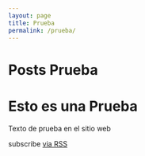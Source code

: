 ```yaml
---
layout: page
title: Prueba
permalink: /prueba/
---
```


<div class="home">

  <h1 class="page-heading">Posts Prueba</h1>


 <h1>Esto es una Prueba</h1>
 <p>Texto de prueba en el sitio web</p>

  <p class="rss-subscribe">subscribe <a href="{{ "/feed.xml" | prepend: site.baseurl }}">via RSS</a></p>

</div>

